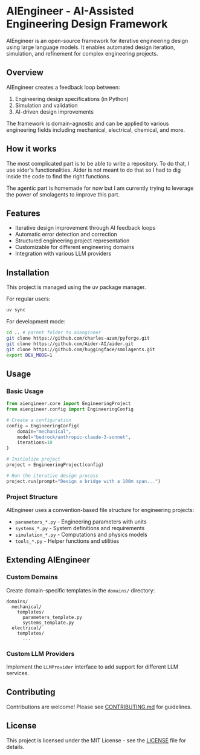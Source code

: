# AIEngineer - AI-Assisted Engineering Design Framework

AIEngineer is an open-source framework for iterative engineering design using large language models. It enables automated design iteration, simulation, and refinement for complex engineering projects.

## Overview

AIEngineer creates a feedback loop between:
1. Engineering design specifications (in Python)
2. Simulation and validation
3. AI-driven design improvements

The framework is domain-agnostic and can be applied to various engineering fields including mechanical, electrical, chemical, and more.

## How it works

The most complicated part is to be able to write a repository. To do that, I use aider's functionalities. Aider is not meant to do that so I had to dig inside the code to find the right functions.

The agentic part is homemade for now but I am currently trying to leverage the power of smolagents to improve this part.

## Features

- Iterative design improvement through AI feedback loops
- Automatic error detection and correction
- Structured engineering project representation
- Customizable for different engineering domains
- Integration with various LLM providers

## Installation

This project is managed using the uv package manager.

For regular users:

```bash
uv sync
```

For development mode:

```bash
cd .. # parent folder to aiengineer
git clone https://github.com/charles-azam/pyforge.git
git clone https://github.com/Aider-AI/aider.git
git clone https://github.com/huggingface/smolagents.git
export DEV_MODE=1
```

## Usage

### Basic Usage

```python
from aiengineer.core import EngineeringProject
from aiengineer.config import EngineeringConfig

# Create a configuration
config = EngineeringConfig(
    domain="mechanical",
    model="bedrock/anthropic-claude-3-sonnet",
    iterations=10
)

# Initialize project
project = EngineeringProject(config)

# Run the iterative design process
project.run(prompt="Design a bridge with a 100m span...")
```

### Project Structure

AIEngineer uses a convention-based file structure for engineering projects:

- `parameters_*.py` - Engineering parameters with units
- `systems_*.py` - System definitions and requirements
- `simulation_*.py` - Computations and physics models
- `tools_*.py` - Helper functions and utilities

## Extending AIEngineer

### Custom Domains

Create domain-specific templates in the `domains/` directory:

```
domains/
  mechanical/
    templates/
      parameters_template.py
      systems_template.py
  electrical/
    templates/
      ...
```

### Custom LLM Providers

Implement the `LLMProvider` interface to add support for different LLM services.

## Contributing

Contributions are welcome! Please see [CONTRIBUTING.md](CONTRIBUTING.md) for guidelines.

## License

This project is licensed under the MIT License - see the [LICENSE](LICENSE) file for details.

